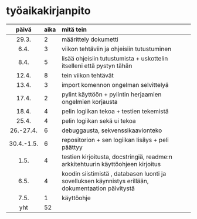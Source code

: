 # työaikakirjanpito

| päivä | aika | mitä tein  |
| :----:|:-----| :-----|
| 29.3. | 2    | määrittely dokumetti |
| 6.4.  | 3    | viikon tehtäviin ja ohjeisiin tutustuminen |
| 8.4.  | 5    | lisää ohjeisiin tutustumista + uskottelin itselleni että pystyn tähän |
| 12.4. | 8    | tein viikon tehtävät |
| 13.4. | 3    | import komennon ongelman selvittelyä |
| 17.4. | 2    | pylint käyttöön + pylintin herjaamien ongelmien korjausta |
| 18.4. | 4    | pelin logiikan tekoa + testien tekemistä |
| 25.4. | 4    | pelin logiikan sekä ui tekoa |
| 26.-27.4. | 6    | debuggausta, sekvenssikaavionteko |
| 30.4.-1.5. | 6    | repositorion + sen logiikan lisäys + peli päättyy |
| 1.5.| 4  | testien kirjoitusta, docstringiä, readme:n arkkitehtuurin käyttöohjeen kirjoitus |
| 6.5.| 4  | koodin siistimistä , databasen luonti ja sovelluksen käynnistys erillään, dokumentaation päivitystä |
| 7.5.| 1 | käyttöohje|
|  yht  | 52   |
         
